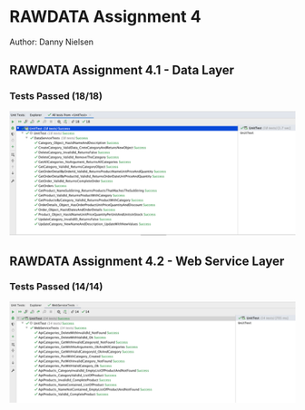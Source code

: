# RAWDATA Assignment 4
Author: Danny Nielsen

## RAWDATA Assignment 4.1 - Data Layer
### Tests Passed (18/18)
![alt-text](https://github.com/dbdness/RAWDATA-Assignment4/blob/master/4.1-tests-passed.png?raw=true)

## RAWDATA Assignment 4.2 - Web Service Layer
### Tests Passed (14/14)
![alt-text](https://github.com/dbdness/RAWDATA-Assignment4/blob/master/4.2-tests-passed.png?raw=true)
